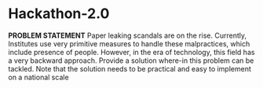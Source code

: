 # Hackathon-2.0

**PROBLEM STATEMENT**
Paper leaking scandals are on the rise. Currently, Institutes use very primitive measures to handle these malpractices, which include presence of people. However, in the era of technology, this field has a very backward approach. Provide a solution where-in this problem can be tackled. Note that the solution needs to be practical and easy to implement on a national scale

